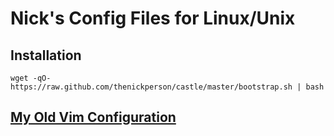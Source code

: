 # Nick's Config Files for Linux/Unix

## Installation
`wget -qO- https://raw.github.com/thenickperson/castle/master/bootstrap.sh | bash`

## [My Old Vim Configuration](https://github.com/thenickperson/dotvim-old)
